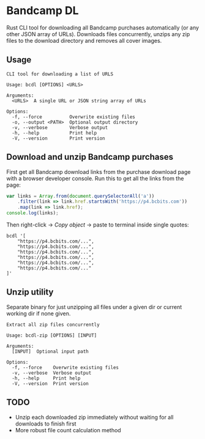 # Bandcamp DL

Rust CLI tool for downloading all Bandcamp purchases automatically (or any other JSON array of URLs).
Downloads files concurrently, unzips any zip files to the download directory and removes all cover images.

## Usage

```console
CLI tool for downloading a list of URLS

Usage: bcdl [OPTIONS] <URLS>

Arguments:
  <URLS>  A single URL or JSON string array of URLs

Options:
  -f, --force          Overwrite existing files
  -o, --output <PATH>  Optional output directory
  -v, --verbose        Verbose output
  -h, --help           Print help
  -V, --version        Print version
```

## Download and unzip Bandcamp purchases

First get all Bandcamp download links from the purchase download page with a browser developer console.
Run this to get all the links from the page:

```javascript
var links = Array.from(document.querySelectorAll('a'))
    .filter(link => link.href.startsWith('https://p4.bcbits.com'))
    .map(link => link.href);
console.log(links);
```

Then right-click -> _Copy object_ -> paste to terminal inside single quotes:

```shell
bcdl '[
    "https://p4.bcbits.com/...",
    "https://p4.bcbits.com/...",
    "https://p4.bcbits.com/...",
    "https://p4.bcbits.com/...",
    "https://p4.bcbits.com/...",
    "https://p4.bcbits.com/..."
]'
```

## Unzip utility

Separate binary for just unzipping all files under a given dir or current working dir if none given.

```console
Extract all zip files concurrently

Usage: bcdl-zip [OPTIONS] [INPUT]

Arguments:
  [INPUT]  Optional input path

Options:
  -f, --force    Overwrite existing files
  -v, --verbose  Verbose output
  -h, --help     Print help
  -V, --version  Print version
```

## TODO

- Unzip each downloaded zip immediately without waiting for all downloads to finish first
- More robust file count calculation method
